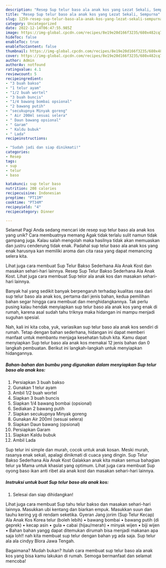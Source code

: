 ```yaml
---
description: "Resep Sup telur baso ala anak kos yang Lezat Sekali, Sempurna"
title: "Resep Sup telur baso ala anak kos yang Lezat Sekali, Sempurna"
slug: 1259-resep-sup-telur-baso-ala-anak-kos-yang-lezat-sekali-sempurna
category: Uncategorized
date: 2022-12-14T06:47:55.985Z
image: https://img-global.cpcdn.com/recipes/8e19e20d166f3235/680x482cq70/sup-telur-baso-ala-anak-kos-foto-resep-utama.jpg
hideToc: false
enableToc: true
enableTocContent: false
thumbnail: https://img-global.cpcdn.com/recipes/8e19e20d166f3235/680x482cq70/sup-telur-baso-ala-anak-kos-foto-resep-utama.jpg
cover: https://img-global.cpcdn.com/recipes/8e19e20d166f3235/680x482cq70/sup-telur-baso-ala-anak-kos-foto-resep-utama.jpg
author: Admin
authorAv: notfound
ratingvalue: 4.1
reviewcount: 5
recipeingredient:
- "3 buah bakso"
- "1 telur ayam"
- "1/2 buah wortel"
- "3 buah buncis"
- "1/4 bawang bombai opsional"
- "2 bawang putih"
- "secukupnya Minyak goreng"
- " Air 200ml sesuai selera"
- " Daun bawang opsional"
- " Garam"
- " Kaldu bubuk"
- " Lada"
recipeinstructions:

- "Sudah jadi dan siap dinikmati!"
categories:
- Resep
tags:
- sup
- telur
- baso

katakunci: sup telur baso 
nutrition: 208 calories
recipecuisine: Indonesian
preptime: "PT11M"
cooktime: "PT34M"
recipeyield: "4"
recipecategory: Dinner

---
```



Selamat Pagi Anda sedang mencari ide resep sup telur baso ala anak kos yang unik? Cara membuatnya memang Agak tidak terlalu sulit namun tidak gampang juga. Kalau salah mengolah maka hasilnya tidak akan memuaskan dan justru cenderung tidak enak. Padahal sup telur baso ala anak kos yang enak harusnya kan memiliki aroma dan cita rasa yang dapat memancing selera kita.


Lihat juga cara membuat Sup Telur Bakso Sederhana Ala Anak Kost dan masakan sehari-hari lainnya. Resep Sup Telur Bakso Sederhana Ala Anak Kost. Lihat juga cara membuat Sup telor ala anak kos dan masakan sehari-hari lainnya.

Banyak hal yang sedikit banyak berpengaruh terhadap kualitas rasa dari sup telur baso ala anak kos, pertama dari jenis bahan, kedua pemilihan bahan segar hingga cara membuat dan menghidangkannya. Tak perlu pusing kalau hendak menyiapkan sup telur baso ala anak kos yang enak di rumah, karena asal sudah tahu triknya maka hidangan ini mampu menjadi suguhan spesial.


Nah, kali ini kita coba, yuk, variasikan sup telur baso ala anak kos sendiri di rumah. Tetap dengan bahan sederhana, hidangan ini dapat memberi manfaat untuk membantu menjaga kesehatan tubuh kita. Kamu dapat menyiapkan Sup telur baso ala anak kos memakai 12 jenis bahan dan 0 langkah pembuatan. Berikut ini langkah-langkah untuk menyiapkan hidangannya.

<!--inarticleads1-->

##### Bahan-bahan dan bumbu yang digunakan dalam menyiapkan Sup telur baso ala anak kos:

1. Persiapkan 3 buah bakso
1. Gunakan 1 telur ayam
1. Ambil 1/2 buah wortel
1. Siapkan 3 buah buncis
1. Siapkan 1/4 bawang bombai (opsional)
1. Sediakan 2 bawang putih
1. Siapkan secukupnya Minyak goreng
1. Gunakan  Air 200ml (sesuai selera)
1. Siapkan  Daun bawang (opsional)
1. Persiapkan  Garam
1. Siapkan  Kaldu bubuk
1. Ambil  Lada


Sup telur ini simple dan murah, cocok untuk anak kosan. Meski murah, rasanya enak sekali, apalagi dinikmati di cuaca yang dingin. Sup Telur Bakso Sederhana Ala Anak Kost Galakkan anak kita makan semua bahagian telur ya Mama untuk khasiat yang optimum. Lihat juga cara membuat Sup oyong baso ikan anti ribet ala anak kost dan masakan sehari-hari lainnya. 

<!--inarticleads2-->

##### Instruksi untuk buat Sup telur baso ala anak kos:


1. Selesai dan siap dihidangkan!

Lihat juga cara membuat Sup tahu telur bakso dan masakan sehari-hari lainnya. Masukkan ubi kentang dan biarkan empuk. Masukkan suun dan tauhu kering yg di rendam seketika. Gyeran Jang jorim (Sup Telur Kecap) Ala Anak Kos Korea telur (boleh lebih) • bawang bombai • bawang putih (di geprek) • kecap asin • gula • cabai (hijau/merah) • minyak wijen • biji wijen • Bahan bahan yangg dapat ditemukan dirumah bisa menjadi makanan apa saja loh!! nah kita membuat sup telur dengan bahan yg ada saja. Sup telur ala ala cindyy Blora Jawa Tengah. 

Bagaimana? Mudah bukan? Itulah cara membuat sup telur baso ala anak kos yang bisa kamu lakukan di rumah. Semoga bermanfaat dan selamat mencoba!
